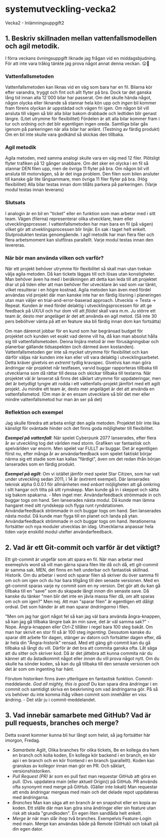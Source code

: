# systemutveckling-vecka2
Vecka2 - Inlämningsuppgift2

## 1. **Beskriv skillnaden mellan vattenfallsmodellen och agil metodik.**
I förra veckans övningsuppgift liknade jag frågan vid en middagsbjudning. För att inte vara tråkig tänkte jag prova något annat denna veckan. 😛🤘

### Vattenfallsmetoden
Vattenfallsmetoden kan liknas vid en väg som bara har en fil. Bilarna kör efter varandra, tryggt och fint och allt flyter på bra. Dock tar det ganska lång tid innan alla 12´000 bilar har passerat. Om det skulle hända något, någon olycka eller liknande så stannar hela kön upp och *ingen* bil kommer fram förens olyckan är uppstädad och vägen fri igen. 
Om någon bil vill ansluta till vägen så blir alla bilar bakom drabbade och ledtiden blir genast längre. (Litet utrymme för flexibilitet)
Fördelen är att alla bilar kommer fram i tur och ordning och det blir egentligen ingen oreda. Samtliga bilar gås igenom på parkeringen när alla bilar har anlänt. (Testning av färdig produkt) Om en bil inte skulle vara godkänd så skickas den tillbaka. 

### Agil metodik
Agila metoden, med samma analogi skulle vara en väg med 12 filer. Plötsligt flyter trafiken på 12 gånger snabbare. Om det sker en olycka i en fil så stannar DEN filen upp, men de övriga 11 flyter på bra. Om någon bil vill ansluta till motorvägen, så är det inga problem. Den filen som bilen ansluter till kanske går lite långsammare, men övriga 11 filer flyter på bra. (Hög flexibilitet) Alla bilar testas innan dom tillåts parkera på parkeringen. (Varje modul testas innan leverans)

### Slutsats
I analogin är en bil en "ticket" eller en funktion som man arbetar med i sitt team. 
Vägen (filerna) representerar olika utvecklare, team eller utvecklingsprcesser. 
I vattenfallsmetoden har man bara en fil (på vägen) vilket gör att utveklingsprocessen blir linjär. En sak i taget helt enkelt. Slutprodukten testas genomgående. 
I agil metodik har man flera filer och flera arbetsmoment kan slutföras parallellt. Varje modul testas innan den levereras.

### När bör man använda vilken och varför? 
När ett projekt behöver utrymme för flexibilitet så skall man utan tvekan välja agila metoden. Då kan tickets läggas till och lösas utan konstigheter. Man behöver även ha med i beräkningen att detta kan leda till att projektet drar ut på tiden eller att man behöver fler utvecklare än vad som var tänkt, vilket resulterar i en högre kostnad. Agila metoden kan även med fördel användas vid projekt där man kanske inte har en färdig lösning i planeringen utan man väljer en trial-and-error-baserad approach. Utveckla -> Testa -> Repeat. Kunden är med fördel delaktig i utvecklingsprocessen för att ge feedback på UX/UI och hur dom vill att *flödet* skall vara m.m. 
Ju större ett team är, desto mer angeläget är det att använda en agil metod. (Så inte 30 pers beböhver vänta på att en feature ska bli färdig innan dom kan fortsätta)

Om man däremot jobbar för en kund som har begränsad budget för projektet och kunden vet exakt vad denne vill ha, då kan man absolut hålla sig till vattenfallsmetoden. Denna linjära metod är mer förusägningsbar och planerbar gällande tidsaspekten (och därmed även kostanden). Vattenfallsmetoden ger inte så mycket utrymme för flexibilitet och kan därför väljas när kunden inte kan eller vill vara delaktig i utvecklingsarbetet. Detta kräver givetvis en *extremt* tydlig kravspec. Givetvis kan man göra ändringar när projektet når testfasen, varvid buggar rapporteras tillbaka till utvecklarna som då rättar till dessa och skickar tillbaka till testarna. När projektet väl är lanserat så finns det såklart utrymme för uppdateringar, men det är betydligt tyngre att rodda i ett vattenfalls-projekt jämfört med ett agilt projekt. 
Ju mindre ett team är, desto mer angeläget är det att använda en vattenfallsmetod. (Om man är en ensam utvecklare så blir det mer eller mindre vattenfallsmetod hur man än ser på det)

### Reflektion och exempel
Jag skulle föredra att arbeta enligt den agila metoden. Projektet blir inte lika känsligt för oväntade hinder och det finns goda möjligheter till flexibilitet. 

***Exempel på vattenfall***: När spelet Cyberpunk 2077 lanserades, efter flera år av utveckling tog det världen med storm. Grafiken var fantastisk och spelvärlden var enorm. Men spelet var FULLT av buggar. Det är egentligen först nu, efter många år av användarfeedback som spelet faktiskt börjar närma sig ett stadie som kan kallas "färdigt", även om det redan ifrån början lanserades som en färdig produkt.

***Exempel på agilt***: Om vi istället jämför med spelet Star Citizen, som har vait under utveckling sedan 2011, i 14 år (extremt exempel). Där lanserades teknisk alpha 0.0.0.1 för allmänheten med *enbart* möjligheten att gå omkring i sitt hangar och titta på sitt rymskepp. Man kunde gå in i skeppet och sätta sig bakom spakarna. - Men inget mer. Användarfeedback strömmade in och buggar togs om hand. Sen lanserades nästa modul. Då kunde man lämna hangaret med sitt ryndskepp och flyga runt ryndstationen. Användarfeedback strömmade in och buggar togs om hand. Sen lanserades nästa modul. Då kunde man flyga till en planet och landa på ytan. Användarfeedback strömmade in och buggar togs om hand. Iterationerna fortsätter och nya moduler utvecklas än idag. Utvecklarna anpassar hela tiden varje enskilld modul utefter användarfeedback.

## 2. **Vad är ett Git-commit och varför är det viktigt?**
Ett git-commit är ungefär som att spara en fil. När man arbetar med exemeplvis word så vill man gärna spara filen lite då och då, ett git-commit är samma sak. 
MEN, det finns en helt underbar och fantastisk skillnad. Historik. Om du arbetar i word och sparar filen så skriver du över samma fil om och om igen och du har bara tillgång till den senaste versionen. Med en git-commit sparas varje ny commit som en ny version. Det gör att du kan gå tillbaka till en "save" som du skapade långt *innan* din senaste save. Då kanske du tänker "men blir det inte en jävla massa filer då, om allt sparas om och om igen?" Men nej. Att man "sparar filen" är egentligen ett dåligt ordval. Det som händer är att man sparar *ändringarna* i filen. 

"Men om jag har gjort något fel så kan jag väl bara använda ångra-knappen, så kan jag gå tillbaka längre bak än min save, det är väl samma sak?" - Nope. Ångra-knappen eller Ctrl-Z tillåter i regel bara 100 steg bakåt. Om man har skrivit en stor fil så är 100 steg *ingenting*. Dessutom kanske du sparar ditt arbete för dagen, stänger av datorn och fortsätter dagen efter, då är hela din "Ångra-historik" rensad. Med ett gäng git-commit kan du gå tillbaka så långt du vill. Därför är det bra att commita ganska ofta. Låt säga att du sitter och skriver kod. Då är det jättebra att kunna commita när du känner att du åstadkommit något eller *innan* du vill prova något nytt. Om du skulle ha sönder koden, så kan du gå tillbaka till den senaste versionen och det är som om ingenting har hänt.

Förutom historiken finns även ytterligare en fantastisk funktion. Commit-meddelande. *God all mighty, this is good!* Du kan spara dina ändringar i en commit och samtidigt skriva en beskrivning om vad ändringarna gör. På så vis behöver du inte komma ihåg vilken commit som innehåller en viss ändring. - Det står ju i commit-meddelandet. 

## 3. **Vad innebär samarbete med GitHub? Vad är pull requests, branches och merge?**
Detta svaret kommer kunna bli hur långt som helst, så jag fortsätter här imorgon, Fredag. 
- *Samarbete* Agilt, Olika branches för olika tickets, Be en kollega dra hem en branch och kolla koden, En kollega kör backend i en branch, en kör api i en branch och en kör frontend i en branch (parallellt). Koden kan granskas av kollegor innan man gör en PR. Och såklart, versionshistoriken. 
- *Pull Request (PR)* är som en pull fast man requestar GitHub att göra en pull. (Dvs. uppdatera main (eller aktuell Origin)) på GitHub. PR används ofta synonymt med merge på GitHub. (Gäller inte lokalt) Man requestar att ends ändringar mergeas med main och det delade repot uppdateras med ändringarna. 
- *Branches* Man kan säga att en branch är en snapshot eller en kopia av koden. Ett ställe där man kan göra sina ändringar eller sin feature utan risk att skada "grundkoden". En egen liten sandlåda helt enkelt.
- *Merge*  är när man slår ihop två branches. Exempelvis Feature-Login med main. Merge kan användas både på Remote (GitHub) och lokalt på din egen dator. 